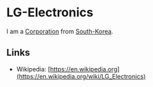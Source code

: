 # LG-Electronics

I am a [Corporation](240000000.md) from [South-Korea](140000082.md).

## Links

- Wikipedia: [https://en.wikipedia.org](https://en.wikipedia.org/wiki/LG_Electronics)
